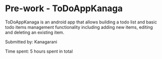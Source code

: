 # Pre-work - ToDoAppKanaga

ToDoAppKanaga is an android app that allows building a todo list and basic todo items management functionality including adding new items, editing and deleting an existing item.

Submitted by: Kanagarani

Time spent: 5 hours spent in total
